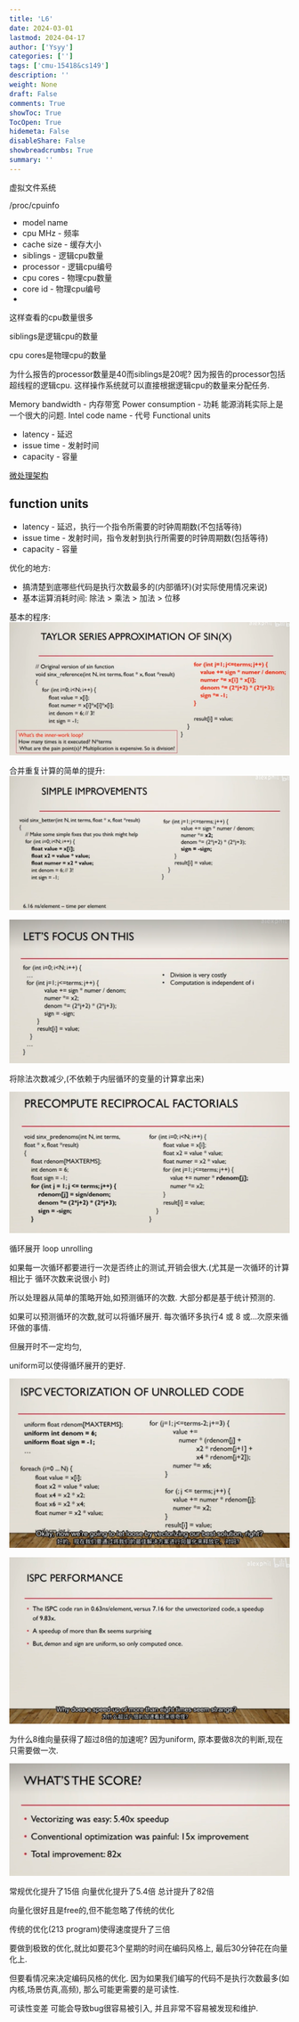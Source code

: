 ```yaml
---
title: 'L6'
date: 2024-03-01
lastmod: 2024-04-17
author: ['Ysyy']
categories: ['']
tags: ['cmu-15418&cs149']
description: ''
weight: None
draft: False
comments: True
showToc: True
TocOpen: True
hidemeta: False
disableShare: False
showbreadcrumbs: True
summary: ''
---
```

虚拟文件系统

/proc/cpuinfo

- model name
- cpu MHz - 频率
- cache size - 缓存大小
- siblings - 逻辑cpu数量
- processor - 逻辑cpu编号
- cpu cores - 物理cpu数量
- core id - 物理cpu编号
-

这样查看的cpu数量很多

siblings是逻辑cpu的数量

cpu cores是物理cpu的数量

为什么报告的processor数量是40而siblings是20呢?
因为报告的processor包括超线程的逻辑cpu. 这样操作系统就可以直接根据逻辑cpu的数量来分配任务.

Memory bandwidth - 内存带宽
Power consumption - 功耗
  能源消耗实际上是一个很大的问题.
Intel code name - 代号
Functional units

- latency - 延迟
- issue time - 发射时间
- capacity - 容量

[微处理架构](http://www.agner.org/optimize/microarchitecture.pdf)

## function units

- latency - 延迟，执行一个指令所需要的时钟周期数(不包括等待)
- issue time - 发射时间，指令发射到执行所需要的时钟周期数(包括等待)
- capacity - 容量

优化的地方:

- 搞清楚到底哪些代码是执行次数最多的(内部循环)(对实际使用情况来说)
- 基本运算消耗时间: 除法 > 乘法 > 加法 > 位移

基本的程序:
![](img/2023-10-17-20-22-45.png)

合并重复计算的简单的提升:
![](img/2023-10-17-20-23-02.png)

![](img/2023-10-17-20-24-13.png)

将除法次数减少,(不依赖于内层循环的变量的计算拿出来)

![](img/2023-10-17-20-24-42.png)

循环展开 loop unrolling

如果每一次循环都要进行一次是否终止的测试,开销会很大.(尤其是一次循环的计算 相比于 循环次数来说很小 时)

所以处理器从简单的策略开始,如预测循环的次数. 大部分都是基于统计预测的.

如果可以预测循环的次数,就可以将循环展开. 每次循环多执行4 或 8 或...次原来循环做的事情.

但展开时不一定均匀,

uniform可以使得循环展开的更好.

![](img/2023-10-17-20-35-48.png)

![](img/2023-10-17-20-39-50.png)

为什么8维向量获得了超过8倍的加速呢?
因为uniform, 原本要做8次的判断,现在只需要做一次.

![](img/2023-10-17-20-42-45.png)

常规优化提升了15倍
向量优化提升了5.4倍
总计提升了82倍

向量化很好且是free的,但不能忽略了传统的优化

传统的优化(213 program)使得速度提升了三倍

要做到极致的优化,就比如要花3个星期的时间在编码风格上, 最后30分钟花在向量化上.

但要看情况来决定编码风格的优化.
因为如果我们编写的代码不是执行次数最多(如内核,场景仿真,高频), 那么可能更需要的是可读性.

可读性变差 可能会导致bug很容易被引入, 并且非常不容易被发现和维护.